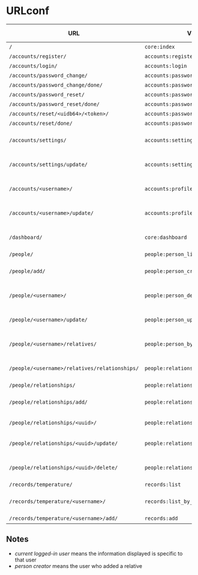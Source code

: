 # URLconf

| URL | View | Who can access |
| --- | ---- | -------------- |
| `/` | `core:index` | everyone |
| `/accounts/register/` | `accounts:register` | everyone |
| `/accounts/login/` | `accounts:login` | everyone |
| `/accounts/password_change/` | `accounts:password_change` | everyone |
| `/accounts/password_change/done/` | `accounts:password_change_done` | everyone |
| `/accounts/password_reset/` | `accounts:password_reset` | everyone |
| `/accounts/password_reset/done/` | `accounts:password_reset_done` | everyone |
| `/accounts/reset/<uidb64>/<token>/` | `accounts:password_reset_confirm` | everyone |
| `/accounts/reset/done/` | `accounts:password_reset_complete` | everyone |
| `/accounts/settings/` | `accounts:settings_detail` | current logged-in user |
| `/accounts/settings/update/` | `accounts:settings_update` | current logged-in user |
| `/accounts/<username>/` | `accounts:profile_detail` | current logged-in user |
| `/accounts/<username>/update/` | `accounts:profile_update` | current logged-in user |
| `/dashboard/` | `core:dashboard` | current logged-in user |
| `/people/` | `people:person_list` | staff |
| `/people/add/` | `people:person_create` | any logged-in user |
| `/people/<username>/` | `people:person_detail` | person creator, staff |
| `/people/<username>/update/` | `people:person_update` | person creator, staff |
| `/people/<username>/relatives/` | `people:person_by_user_list` | current logged-in user, staff |
| `/people/<username>/relatives/relationships/` | `people:relationships_by_user_list` | current logged-in user, staff |
| `/people/relationships/` | `people:relationship_list` | staff |
| `/people/relationships/add/` | `people:relationship_create` | any logged-in user |
| `/people/relationships/<uuid>/` | `people:relationship_detail` | relationship creator |
| `/people/relationships/<uuid>/update/` | `people:relationship_update` | relationship creator, staff |
| `/people/relationships/<uuid>/delete/` | `people:relationship_delete` | relationship creator, staff |
| `/records/temperature/` | `records:list` | staff |
| `/records/temperature/<username>/` | `records:list_by_user` | current logged-in user, staff |
| `/records/temperature/<username>/add/` | `records:add` | staff |

## Notes
- _current logged-in user_ means the information displayed is specific to that user
- _person creator_ means the user who added a relative
